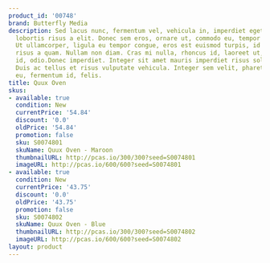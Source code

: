 ```yaml
---
product_id: '00748'
brand: Butterfly Media
description: Sed lacus nunc, fermentum vel, vehicula in, imperdiet eget, urna. Donec
  lobortis risus a elit. Donec sem eros, ornare ut, commodo eu, tempor nec, risus.
  Ut ullamcorper, ligula eu tempor congue, eros est euismod turpis, id tincidunt sapien
  risus a quam. Nullam non diam. Cras mi nulla, rhoncus id, laoreet ut, ultricies
  id, odio.Donec imperdiet. Integer sit amet mauris imperdiet risus sollicitudin rutrum.
  Duis ac tellus et risus vulputate vehicula. Integer sem velit, pharetra in, fringilla
  eu, fermentum id, felis.
title: Quux Oven
skus:
- available: true
  condition: New
  currentPrice: '54.84'
  discount: '0.0'
  oldPrice: '54.84'
  promotion: false
  sku: S0074801
  skuName: Quux Oven - Maroon
  thumbnailURL: http://pcas.io/300/300?seed=S0074801
  imageURL: http://pcas.io/600/600?seed=S0074801
- available: true
  condition: New
  currentPrice: '43.75'
  discount: '0.0'
  oldPrice: '43.75'
  promotion: false
  sku: S0074802
  skuName: Quux Oven - Blue
  thumbnailURL: http://pcas.io/300/300?seed=S0074802
  imageURL: http://pcas.io/600/600?seed=S0074802
layout: product
---
```

